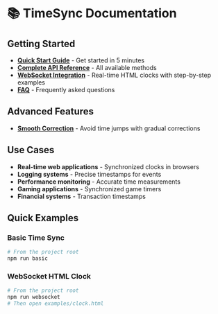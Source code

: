 # 📚 TimeSync Documentation

## Getting Started

- **[Quick Start Guide](quick-start.md)** - Get started in 5 minutes
- **[Complete API Reference](api-reference.md)** - All available methods
- **[WebSocket Integration](websocket-guide.md)** - Real-time HTML clocks with step-by-step examples
- **[FAQ](faq.md)** - Frequently asked questions

## Advanced Features

- **[Smooth Correction](smooth-correction.md)** - Avoid time jumps with gradual corrections

## Use Cases

- **Real-time web applications** - Synchronized clocks in browsers
- **Logging systems** - Precise timestamps for events  
- **Performance monitoring** - Accurate time measurements
- **Gaming applications** - Synchronized game timers
- **Financial systems** - Transaction timestamps

## Quick Examples

### Basic Time Sync
```bash
# From the project root
npm run basic
```

### WebSocket HTML Clock
```bash
# From the project root
npm run websocket
# Then open examples/clock.html
```
